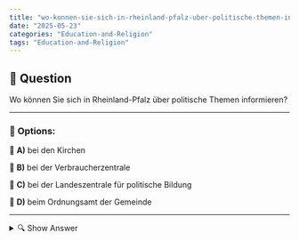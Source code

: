 ```yaml
---
title: "wo-konnen-sie-sich-in-rheinland-pfalz-uber-politische-themen-informieren"
date: "2025-05-23"
categories: "Education-and-Religion"
tags: "Education-and-Religion"
---
```


## 📌 **Question**

Wo können Sie sich in Rheinland-Pfalz über politische Themen informieren?



---

### 📝 **Options:**

🔘 **A)** bei den Kirchen

🔘 **B)** bei der Verbraucherzentrale

🔘 **C)** bei der Landeszentrale für politische Bildung

🔘 **D)** beim Ordnungsamt der Gemeinde

---

<details>
  <summary>🔍 Show Answer</summary>

  <p>
💡  <b>Correct Answer:</b>  c
  </p>
  <p>
    📖<b>Explanation:</b>
    Um politische Informationen zu erhalten, stehen in Rheinland-Pfalz verschiedene Institutionen zur Verfügung. Die Landeszentrale für politische Bildung spielt eine zentrale Rolle, indem sie Bildungsangebote und Materialien zu politischen Themen bereitstellt. Kirchen und Verbraucherzentralen bieten hingegen andere Arten von Informationen, die sich mehr auf gesellschaftliche oder verbraucherbezogene Aspekte konzentrieren. Das Ordnungsamt der Gemeinde ist primär für Verwaltungsangelegenheiten zuständig und weniger für politische Bildung. Daher gibt die Landeszentrale für politische Bildung den besten Zugang zu fundierten Informationen über politische Themen.
  </p>
</details>

